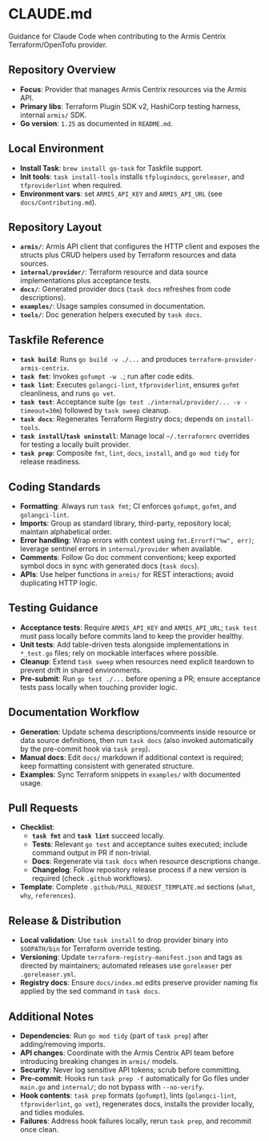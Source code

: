 # CLAUDE.md

Guidance for Claude Code when contributing to the Armis Centrix Terraform/OpenTofu provider.

## Repository Overview

- **Focus**: Provider that manages Armis Centrix resources via the Armis API.
- **Primary libs**: Terraform Plugin SDK v2, HashiCorp testing harness, internal `armis/` SDK.
- **Go version**: `1.25` as documented in `README.md`.

## Local Environment

- **Install Task**: `brew install go-task` for Taskfile support.
- **Init tools**: `task install-tools` installs `tfplugindocs`, `goreleaser`, and `tfproviderlint` when required.
- **Environment vars**: set `ARMIS_API_KEY` and `ARMIS_API_URL` (see `docs/Contributing.md`).

## Repository Layout

- **`armis/`**: Armis API client that configures the HTTP client and exposes the structs plus CRUD helpers used by Terraform resources and data sources.
- **`internal/provider/`**: Terraform resource and data source implementations plus acceptance tests.
- **`docs/`**: Generated provider docs (`task docs` refreshes from code descriptions).
- **`examples/`**: Usage samples consumed in documentation.
- **`tools/`**: Doc generation helpers executed by `task docs`.

## Taskfile Reference

- **`task build`**: Runs `go build -v ./...` and produces `terraform-provider-armis-centrix`.
- **`task fmt`**: Invokes `gofumpt -w .`; run after code edits.
- **`task lint`**: Executes `golangci-lint`, `tfproviderlint`, ensures `gofmt` cleanliness, and runs `go vet`.
- **`task test`**: Acceptance suite (`go test ./internal/provider/... -v -timeout=30m`) followed by `task sweep` cleanup.
- **`task docs`**: Regenerates Terraform Registry docs; depends on `install-tools`.
- **`task install`/`task uninstall`**: Manage local `~/.terraformrc` overrides for testing a locally built provider.
- **`task prep`**: Composite `fmt`, `lint`, `docs`, `install`, and `go mod tidy` for release readiness.

## Coding Standards

- **Formatting**: Always run `task fmt`; CI enforces `gofumpt`, `gofmt`, and `golangci-lint`.
- **Imports**: Group as standard library, third-party, repository local; maintain alphabetical order.
- **Error handling**: Wrap errors with context using `fmt.Errorf("%w", err)`; leverage sentinel errors in `internal/provider` when available.
- **Comments**: Follow Go doc comment conventions; keep exported symbol docs in sync with generated docs (`task docs`).
- **APIs**: Use helper functions in `armis/` for REST interactions; avoid duplicating HTTP logic.

## Testing Guidance

- **Acceptance tests**: Require `ARMIS_API_KEY` and `ARMIS_API_URL`; `task test` must pass locally before commits land to keep the provider healthy.
- **Unit tests**: Add table-driven tests alongside implementations in `*_test.go` files; rely on mockable interfaces where possible.
- **Cleanup**: Extend `task sweep` when resources need explicit teardown to prevent drift in shared environments.
- **Pre-submit**: Run `go test ./...` before opening a PR; ensure acceptance tests pass locally when touching provider logic.

## Documentation Workflow

- **Generation**: Update schema descriptions/comments inside resource or data source definitions, then run `task docs` (also invoked automatically by the pre-commit hook via `task prep`).
- **Manual docs**: Edit `docs/` markdown if additional context is required; keep formatting consistent with generated structure.
- **Examples**: Sync Terraform snippets in `examples/` with documented usage.

## Pull Requests

- **Checklist**:
  - **`task fmt`** and **`task lint`** succeed locally.
  - **Tests**: Relevant `go test` and acceptance suites executed; include command output in PR if non-trivial.
  - **Docs**: Regenerate via `task docs` when resource descriptions change.
  - **Changelog**: Follow repository release process if a new version is required (check `.github` workflows).
- **Template**: Complete `.github/PULL_REQUEST_TEMPLATE.md` sections (`what`, `why`, `references`).

## Release & Distribution

- **Local validation**: Use `task install` to drop provider binary into `$GOPATH/bin` for Terraform override testing.
- **Versioning**: Update `terraform-registry-manifest.json` and tags as directed by maintainers; automated releases use `goreleaser` per `.goreleaser.yml`.
- **Registry docs**: Ensure `docs/index.md` edits preserve provider naming fix applied by the sed command in `task docs`.

## Additional Notes

- **Dependencies**: Run `go mod tidy` (part of `task prep`) after adding/removing imports.
- **API changes**: Coordinate with the Armis Centrix API team before introducing breaking changes in `armis/` models.
- **Security**: Never log sensitive API tokens; scrub before committing.
- **Pre-commit**: Hooks run `task prep -f` automatically for Go files under `main.go` and `internal/`; do not bypass with `--no-verify`.
- **Hook contents**: `task prep` formats (`gofumpt`), lints (`golangci-lint`, `tfproviderlint`, `go vet`), regenerates docs, installs the provider locally, and tidies modules.
- **Failures**: Address hook failures locally, rerun `task prep`, and recommit once clean.
